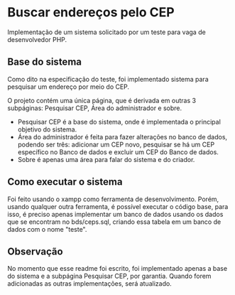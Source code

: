 # Buscar endereços pelo CEP

Implementação de um sistema solicitado por um teste para vaga de desenvolvedor PHP.

## Base do sistema

Como dito na especificação do teste, foi implementado sistema para pesquisar um endereço por meio do CEP.

O projeto contém uma única página, que é derivada em outras 3 subpáginas: Pesquisar CEP, Área do administrador e sobre.
- Pesquisar CEP é a base do sistema, onde é implementada o principal objetivo do sistema.
- Área do administrador é feita para fazer alterações no banco de dados, podendo ser três: adicionar um CEP novo, pesquisar se há um CEP específico no Banco de dados e excluir um CEP do Banco de dados.
- Sobre é apenas uma área para falar do sistema e do criador.

## Como executar o sistema

Foi feito usando o xampp como ferramenta de desenvolvimento. Porém, usando qualquer outra ferramenta, é possível executar o código base, para isso, é preciso apenas implementar um banco de dados usando os dados que se encontram no bds/ceps.sql, criando essa tabela em um banco de dados com o nome "teste".

## Observação

No momento que esse readme foi escrito, foi implementado apenas a base do sistema e a subpágina Pesquisar CEP, por garantia. Quando forem adicionadas as outras implementações, será atualizado.
